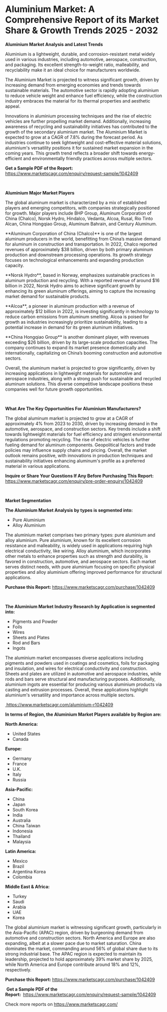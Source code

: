 <p><h1>Aluminium Market: A Comprehensive Report of its Market Share & Growth Trends 2025 - 2032</h1></p><p><strong>Aluminium Market Analysis and Latest Trends</strong></p>
<p><p>Aluminium is a lightweight, durable, and corrosion-resistant metal widely used in various industries, including automotive, aerospace, construction, and packaging. Its excellent strength-to-weight ratio, malleability, and recyclability make it an ideal choice for manufacturers worldwide. </p><p>The Aluminium Market is projected to witness significant growth, driven by increasing demand from emerging economies and trends towards sustainable materials. The automotive sector is rapidly adopting aluminium to reduce vehicle weight and enhance fuel efficiency, while the construction industry embraces the material for its thermal properties and aesthetic appeal. </p><p>Innovations in aluminium processing techniques and the rise of electric vehicles are further propelling market demand. Additionally, increasing awareness of recycling and sustainability initiatives has contributed to the growth of the secondary aluminium market. The Aluminium Market is expected to grow at a CAGR of 7.8% during the forecast period. As industries continue to seek lightweight and cost-effective material solutions, aluminium's versatility positions it for sustained market expansion in the coming years. This growth trend reflects a broader shift towards energy-efficient and environmentally friendly practices across multiple sectors.</p></p>
<p><strong>Get a Sample PDF of the Report:&nbsp;</strong> <a href="https://www.marketscagr.com/enquiry/request-sample/1042409?utm_campaign=2485&utm_medium=2&utm_source=Github&utm_content=ia&utm_term=02042025&utm_id=aluminium">https://www.marketscagr.com/enquiry/request-sample/1042409</a></p>
<p>&nbsp;</p>
<p><strong>Aluminium Major Market Players</strong></p>
<p><p>The global aluminum market is characterized by a mix of established players and emerging competitors, with companies strategically positioned for growth. Major players include BHP Group, Aluminum Corporation of China (Chalco), Norsk Hydro, Hindalco, Vedanta, Alcoa, Rusal, Rio Tinto Alcan, China Hongqiao Group, Aluminum Bahrain, and Century Aluminum.</p><p>**Aluminum Corporation of China (Chalco)** is one of the largest aluminum producers in the world, benefitting from China’s massive demand for aluminum in construction and transportation. In 2022, Chalco reported revenues of approximately $38 billion, driven by both primary aluminum production and downstream processing operations. Its growth strategy focuses on technological enhancements and expanding production capacity.</p><p>**Norsk Hydro**, based in Norway, emphasizes sustainable practices in aluminum production and recycling. With a reported revenue of around $16 billion in 2022, Norsk Hydro aims to achieve significant growth by enhancing its green aluminum offerings, aiming to capture the increasing market demand for sustainable products.</p><p>**Alcoa**, a pioneer in aluminum production with a revenue of approximately $12 billion in 2022, is investing significantly in technology to reduce carbon emissions from aluminum smelting. Alcoa is poised for growth as industries increasingly prioritize sustainability, leading to a potential increase in demand for its green aluminum initiatives.</p><p>**China Hongqiao Group** is another dominant player, with revenues exceeding $26 billion, driven by its large-scale production capacities. The company continues to expand its market presence domestically and internationally, capitalizing on China’s booming construction and automotive sectors.</p><p>Overall, the aluminum market is projected to grow significantly, driven by increasing applications in lightweight materials for automotive and aerospace industries, along with a strong push for sustainable and recycled aluminum solutions. This diverse competitive landscape positions these companies well for future growth opportunities.</p></p>
<p>&nbsp;</p>
<p><strong>What Are The Key Opportunities For Aluminium Manufacturers?</strong></p>
<p><p>The global aluminum market is projected to grow at a CAGR of approximately 4% from 2023 to 2030, driven by increasing demand in the automotive, aerospace, and construction sectors. Key trends include a shift towards lightweight materials for fuel efficiency and stringent environmental regulations promoting recycling. The rise of electric vehicles is further fueling demand for aluminum components. Geopolitical factors and trade policies may influence supply chains and pricing. Overall, the market outlook remains positive, with innovations in production techniques and sustainability initiatives enhancing aluminum's profile as a preferred material in various applications.</p></p>
<p><strong>Inquire or Share Your Questions If Any Before Purchasing This Report:</strong> <a href="https://www.marketscagr.com/enquiry/pre-order-enquiry/1042409?utm_campaign=2485&utm_medium=2&utm_source=Github&utm_content=ia&utm_term=02042025&utm_id=aluminium">https://www.marketscagr.com/enquiry/pre-order-enquiry/1042409</a></p>
<p>&nbsp;</p>
<p><strong>Market Segmentation</strong></p>
<p><strong>The Aluminium Market Analysis by types is segmented into:</strong></p>
<p><ul><li>Pure Aluminium</li><li>Alloy Aluminium</li></ul></p>
<p><p>The aluminium market comprises two primary types: pure aluminium and alloy aluminium. Pure aluminium, known for its excellent corrosion resistance and malleability, is widely used in applications requiring high electrical conductivity, like wiring. Alloy aluminium, which incorporates other metals to enhance properties such as strength and durability, is favored in construction, automotive, and aerospace sectors. Each market serves distinct needs, with pure aluminium focusing on specific physical properties and alloy aluminium offering improved performance for structural applications.</p></p>
<p><strong>Purchase this Report:&nbsp;</strong><a href="https://www.marketscagr.com/purchase/1042409?utm_campaign=2485&utm_medium=2&utm_source=Github&utm_content=ia&utm_term=02042025&utm_id=aluminium">https://www.marketscagr.com/purchase/1042409</a></p>
<p>&nbsp;</p>
<p><strong>The Aluminium Market Industry Research by Application is segmented into:</strong></p>
<p><ul><li>Pigments and Powder</li><li>Foils</li><li>Wires</li><li>Sheets and Plates</li><li>Rod and Bars</li><li>Ingots</li></ul></p>
<p><p>The aluminium market encompasses diverse applications including pigments and powders used in coatings and cosmetics, foils for packaging and insulation, and wires for electrical conductivity and construction. Sheets and plates are utilized in automotive and aerospace industries, while rods and bars serve structural and manufacturing purposes. Additionally, aluminium ingots are essential for producing various aluminium products via casting and extrusion processes. Overall, these applications highlight aluminium's versatility and importance across multiple sectors.</p></p>
<p><a href="https://www.marketscagr.com/aluminium-r1042409?utm_campaign=2485&utm_medium=2&utm_source=Github&utm_content=ia&utm_term=02042025&utm_id=aluminium">&nbsp;https://www.marketscagr.com/aluminium-r1042409</a></p>
<p><strong>In terms of Region, the Aluminium Market Players available by Region are:</strong></p>
<p>
    <p> <strong> North America: </strong>
        <ul>
            <li>United States</li>
            <li>Canada</li>
        </ul>
        </p> 
    <p> <strong> Europe: </strong>
        <ul>
            <li>Germany</li>
            <li>France</li>
            <li>U.K.</li>
            <li>Italy</li>
            <li>Russia</li>
        </ul>
        </p> 
    <p> <strong> Asia-Pacific: </strong>
        <ul>
            <li>China</li>
            <li>Japan</li>
            <li>South Korea</li>
            <li>India</li>
            <li>Australia</li>
            <li>China Taiwan</li>
            <li>Indonesia</li>
            <li>Thailand</li>
            <li>Malaysia</li>
        </ul>
        </p> 
    <p> <strong> Latin America: </strong>
        <ul>
            <li>Mexico</li>
            <li>Brazil</li>
            <li>Argentina Korea</li>
            <li>Colombia</li>
        </ul>
        </p> 
    <p> <strong> Middle East & Africa: </strong>
        <ul>
            <li>Turkey</li>
            <li>Saudi</li>
            <li>Arabia</li>
            <li>UAE</li>
            <li>Korea</li>
        </ul>
    </p>
    </p>
<p><p>The global aluminium market is witnessing significant growth, particularly in the Asia-Pacific (APAC) region, driven by burgeoning demand from automotive and construction sectors. North America and Europe are also expanding, albeit at a slower pace due to market saturation. China dominates the market, commanding around 56% of global share due to its strong industrial base. The APAC region is expected to maintain its leadership, projected to hold approximately 39% market share by 2025, while North America and Europe contribute around 18% and 12%, respectively.</p></p>
<p><strong>Purchase this Report: </strong><a href="https://www.marketscagr.com/purchase/1042409?utm_campaign=2485&utm_medium=2&utm_source=Github&utm_content=ia&utm_term=02042025&utm_id=aluminium">https://www.marketscagr.com/purchase/1042409</a></p>
<p>&nbsp;<strong>Get a Sample PDF of the Report:&nbsp;&nbsp;</strong><a href="https://www.marketscagr.com/enquiry/request-sample/1042409?utm_campaign=2485&utm_medium=2&utm_source=Github&utm_content=ia&utm_term=02042025&utm_id=aluminium">https://www.marketscagr.com/enquiry/request-sample/1042409</a></p>
<p><strong></strong></p>
<p>Check more reports on <a href="https://www.marketscagr.com/?utm_campaign=2485&utm_medium=2&utm_source=Github&utm_content=ia&utm_term=02042025&utm_id=aluminium">https://www.marketscagr.com/</a></p>